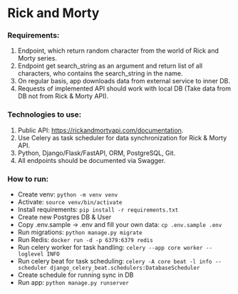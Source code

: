 # Rick and Morty


### Requirements:
1. Endpoint, which return random character from the world of Rick and Morty series.
2. Endpoint get search_string as an argument and return list of all characters, who contains the search_string in the name.
3. On regular basis, app downloads data from external service to inner DB.
4. Requests of implemented API should work with local DB (Take data from DB not from Rick & Morty API).

### Technologies to use:
1. Public API: https://rickandmortyapi.com/documentation.
2. Use Celery as task scheduler for data synchronization for Rick & Morty API.
3. Python, Django/Flask/FastAPI, ORM, PostgreSQL, Git.
4. All endpoints should be documented via Swagger.

### How to run:
- Create venv: `python -m venv venv`
- Activate: `source venv/bin/activate`
- Install requirements: `pip install -r requirements.txt`
- Create new Postgres DB & User
- Copy .env.sample -> .env and fill your own data: `cp .env.sample .env`
- Run migrations: `python manage.py migrate`
- Run Redis: `docker run -d -p 6379:6379 redis`
- Run celery worker for task handling: `celery --app core worker --loglevel INFO`
- Run celery beat for task scheduling: 
  `celery -A core beat -l info --scheduler django_celery_beat.schedulers:DatabaseScheduler`
- Create schedule for running sync in DB
- Run app: `python manage.py runserver`